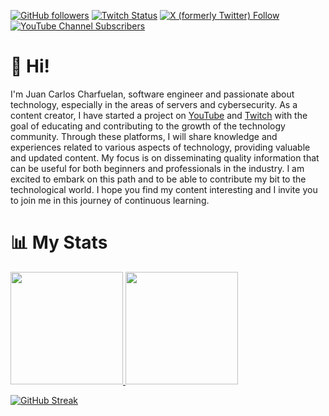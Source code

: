 [![GitHub followers](https://img.shields.io/github/followers/krozfu?style=for-the-badge&logo=github)](https://github.com/KrozFu)
[![Twitch Status](https://img.shields.io/twitch/status/krozfu?style=for-the-badge&logo=twitch&cacheSeconds=https%3A%2F%2Fwww.twitch.tv%2Fkrozfu)](https://www.twitch.tv/krozfu)
[![X (formerly Twitter) Follow](https://img.shields.io/twitter/follow/krozfu?style=for-the-badge&logo=x&cacheSeconds=https%3A%2F%2Ftwitter.com%2FKrozFu)](https://twitter.com/KrozFu)
[![YouTube Channel Subscribers](https://img.shields.io/youtube/channel/subscribers/UCFXfbpT70-EeNiiyp_Lz1oA?style=for-the-badge&logo=youtube)](https://www.youtube.com/@krozfuhack)

# 👋 Hi!
I'm Juan Carlos Charfuelan, software engineer and passionate about technology, especially in the areas of servers and cybersecurity. As a content creator, I have started a project on [YouTube](https://www.youtube.com/@krozfuhack) and [Twitch](https://www.twitch.tv/krozfu) with the goal of educating and contributing to the growth of the technology community. Through these platforms, I will share knowledge and experiences related to various aspects of technology, providing valuable and updated content. My focus is on disseminating quality information that can be useful for both beginners and professionals in the industry. I am excited to embark on this path and to be able to contribute my bit to the technological world. I hope you find my content interesting and I invite you to join me in this journey of continuous learning.

<!-- # 🧑‍💻 My open source repos -->

# 📊 My Stats
<div>
  <a href="https://github.com/KrozFu">
  <img height="180em" src="https://github-readme-stats.vercel.app/api?username=KrozFu&count_private=true&show_icons=true&&theme=dracula" />
  <img height="180em" src="https://github-readme-stats.vercel.app/api/top-langs/?username=KrozFu&theme=dracula&layout=compact" />
<div>

[![GitHub Streak](https://github-readme-streak-stats.herokuapp.com?user=krozfu&theme=monokai-metallian&hide_border=true&mode=weekly)](https://git.io/streak-stats)

